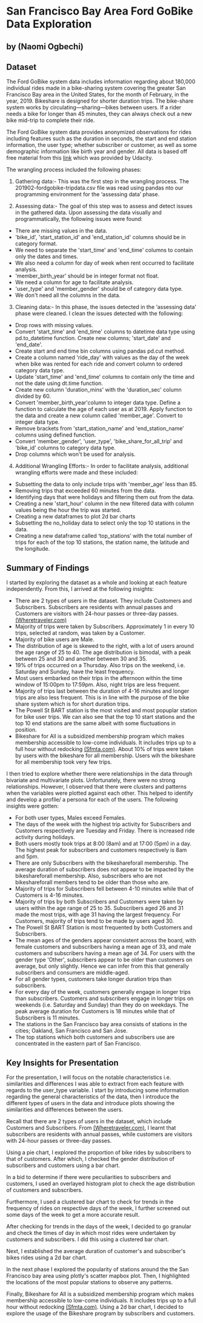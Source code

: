 # San Francisco Bay Area Ford GoBike Data Exploration
## by (Naomi Ogbechi)

## Dataset

The Ford GoBike system data includes information regarding about 180,000 individual rides made in a bike-sharing system covering the greater San Francisco Bay area in the United States, for the month of February, in the year, 2019. Bikeshare is designed for shorter duration trips. The bike-share system works by circulating—sharing—bikes between users. If a rider needs a bike for longer than 45 minutes, they can always check out a new bike mid-trip to complete their ride.

The Ford GoBike system data provides anonymized observations for rides including features such as the duration in seconds, the start and end station information, the user type; whether subscriber or customer, as well as some demographic information like birth year and gender. All data is based off free material from this [link](https://github.com/BetaNYC/Bike-Share-Data-Best-Practices/wiki/Bike-Share-Data-Systems) which was provided by Udacity.

The wrangling process included the following phases:
1. Gathering data:- This was the first step in the wrangling process. The 201902-fordgobike-tripdata.csv file was read using pandas nto our programming environment for the ‘assessing data’ phase.
 
2. Assessing data:- The goal of this step was to assess and detect issues in the gathered data. Upon assessing the data 
visually and programmatically, the following issues were found:
  - There are missing values in the data.
  - 'bike_id', 'start_station_id' and 'end_station_id' columns should be in category format.
  - We need to separate the 'start_time' and 'end_time' columns to contain only the dates and times.
  - We also need a column for day of week when rent occurred to facilitate analysis.
  - 'member_birth_year' should be in integer format not float.
  - We need a column for age to facilitate analysis.
  - 'user_type' and 'member_gender' should be of category data type.
  - We don't need all the columns in the data.

3. Cleaning data:- In this phase, the issues detected in the ‘assessing data’ phase were cleaned. I clean the issues detected with the following:
  - Drop rows with missing values.
  - Convert 'start_time' and 'end_time' columns to datetime data type using pd.to_datetime function. Create new columns; 'start_date' and 'end_date'.
  - Create start and end time bin columns using pandas pd.cut method.
  - Create a column named 'ride_day' with values as the day of the week when bike was rented for each ride and convert column to ordered category data type.
  - Update 'start_time' and 'end_time' columns to contain only the time and not the date using dt.time function.
  - Create new column 'duration_mins' with the 'duration_sec' column divided by 60.
  - Convert 'member_birth_year'column to integer data type. Define a function to calculate the age of each user as at 2019. Apply function to the data and create a new column called 'member_age'. Convert to integer data type.
  - Remove brackets from 'start_station_name' and 'end_station_name' columns using defined function.
  - Convert 'member_gender', 'user_type', 'bike_share_for_all_trip' and 'bike_id' columns to category data type.
  - Drop columns which won't be used for analysis.

4. Additional Wrangling Efforts:- In order to facilitate analysis, additional wrangling efforts were made and these included:
  - Subsetting the data to only include trips with 'member_age' less than 85.
  - Removing trips that exceeded 60 minutes from the data.
  - Identifying days that were holidays and filtering them out from the data.
  - Creating a new 'start_hour' column in the new filtered data with column values being the hour the trip was started. 
  - Creating a new dataframes to plot 2d bar charts
  - Subsetting the no_holiday data to select only the top 10 stations in the data.
  - Creating a new dataframe called ‘top_stations’ with the total number of trips for each of the top 10 stations, the station name, the latitude and the longitude.


## Summary of Findings

I started by exploring the dataset as a whole and looking at each feature independently. From this, I arrived at the following insights:

- There are 2 types of users in the dataset. They include Customers and Subscribers. Subscribers are residents with annual passes and Customers are visitors with 24-hour passes or three-day passes.[(Wheretraveler.com)](https://www.wheretraveler.com/san-francisco/play/guide-bay-area-bike-share) 
- Majority of trips were taken by Subscribers. Approximately 1 in every 10 trips, selected at random, was taken by a Customer.
- Majority of bike users are Male. 
- The distribution of age is skewed to the right, with a lot of users around the age range of 25 to 40. The age distribution is bimodal, with a peak between 25 and 30 and another between 30 and 35.
- 19% of trips occurred on a Thursday. Also trips on the weekend, i.e. Saturday and Sunday, have the least frequency. 
- Most users embarked on their trips in the afternoon within the time window of 15:00pm to 17:59pm. Also, night trips are less frequent. 
- Majority of trips last between the duration of 4-16 minutes and longer trips are also less frequent. This is in line with the purpose of the bike share system which is for short duration trips.
- The Powell St BART station is the most visited and most popuplar station for bike user trips. We can also see that the top 10 start stations and the top 10 end stations are the same albeit with some fluctuations in position.
- Bikeshare for All is a subsidized membership program which makes membership accessible to low-come individuals. It includes trips up to a full hour without redocking [(Sfmta.com)](https://www.sfmta.com/blog/bikeshare-pricing-frequently-asked-questions-faq). About 10% of trips were taken by users with the bikeshare for all membership. Users wih the bikeshare for all membership took very few trips.


I then tried to explore whether there were relationships in the data through bivariate and multivariate plots. Unfortunately, there were no strong relationships. However, I observed that there were clusters and patterns when the variables were plotted against each other. This helped to identify and develop a profile/ a persona for each of the users. The following insights were gotten:

- For both user types, Males exceed Females. 
- The days of the week with the highest trip activity for Subscribers and Customers respectively are Tuesday and Friday. There is increased ride activity during holidays.
- Both users mostly took trips at 8:00 (8am) and at 17:00 (5pm) in a day. The highest peak for subscribers and customers respectively is 8am and 5pm.
- There are only Subscribers with the bikeshareforall membership. The average duration of subscribers does not appear to be impacted by the bikeshareforall membership. Also, subscribers who are not bikeshareforall members tend to be older than those who are.
- Majority of trips for Subscribers fell between 4-10 minutes while that of Customers is 4-16 minutes.
- Majority of trips by both Subscribers and Customers were taken by users within the age range of 25 to 35. Subscribers aged 26 and 31 made the most trips, with age 31 having the largest frequency. For Customers, majority of trips tend to be made by users aged 30.
- The Powell St BART Station is most frequented by both Customers and Subscribers.
- The mean ages of the genders appear consistent across the board, with female customers and subscribers having a mean age of 33, and male customers and subscribers having a mean age of 34. For users with the gender type 'Other', subscribers appear to be older than customers on average, but only slightly. Hence we can infer from this that generally subscribers and consumers are middle-aged.
- For all gender types, customers take longer duration trips than subscribers.
- For every day of the week, customers generally engage in longer trips than subscribers. Customers and subscribers engage in longer trips on weekends (i.e. Saturday and Sunday) than they do on weekdays. The peak average duration for Customers is 18 minutes while that of Subscribers is 11 minutes.
- The stations in the San Francisco bay area consists of stations in the cities; Oakland, San Francisco and San Jose.
- The top stations which both customers and subscribers use are concentrated in the eastern part of San Francisco.


## Key Insights for Presentation 

For the presentation, I will focus on the notable characteristics i.e. similarities and differences I was able to extract from each feature with regards to the user_type variable. I start by introducing some information regarding the general characteristics of the data, then I introduce the different types of users in the data and introduce plots showing the similarities and differences between the users. 

Recall that there are 2 types of users in the dataset, which include Customers and Subscribers. From [(Wheretraveler.com)](https://www.wheretraveler.com/san-francisco/play/guide-bay-area-bike-share), I learnt that subscribers are residents with annual passes, while customers are visitors with 24-hour passes or three-day passes.

Using a pie chart, I explored the proportion of bike rides by subscribers to that of customers. After which, I checked the gender distribution of subscribers and customers using a bar chart.

In a bid to determine if there were peculiarities to subscribers and customers, I used an overlayed histogram plot to check the age distribution of customers and subscribers.

Furthermore, I used a clustered bar chart to check for trends in the frequency of rides on respective days of the week, I further screened out some days of the week to get a more accurate result.

After checking for trends in the days of the week, I decided to go granular and check the times of day in which most rides were undertaken by customers and subscribers. I did this using a clustered bar chart.

Next, I established the average duration of customer's and subscriber's bikes rides using a 2d bar chart.

In the next phase I explored the popularity of stations around the the San Francisco bay area using plotly's scatter mapbox plot. Then, I highlighted the locations of the most popular stations to observe any patterns.

Finally, Bikeshare for All is a subsidized membership program which makes membership accessible to low-come individuals. It includes trips up to a full hour without redocking [(Sfmta.com)](https://www.sfmta.com/blog/bikeshare-pricing-frequently-asked-questions-faq). Using a 2d bar chart, I decided to explore the usage of the Bikeshare program by subscribers and customers.

